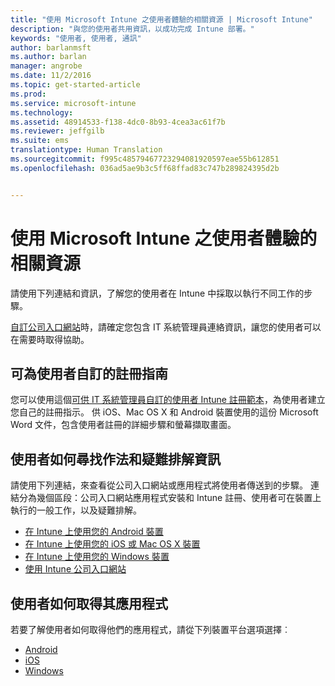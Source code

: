 ```yaml
---
title: "使用 Microsoft Intune 之使用者體驗的相關資源 | Microsoft Intune"
description: "與您的使用者共用資訊，以成功完成 Intune 部署。"
keywords: "使用者, 使用者, 通訊"
author: barlanmsft
ms.author: barlan
manager: angrobe
ms.date: 11/2/2016
ms.topic: get-started-article
ms.prod: 
ms.service: microsoft-intune
ms.technology: 
ms.assetid: 48914533-f138-4dc0-8b93-4cea3ac61f7b
ms.reviewer: jeffgilb
ms.suite: ems
translationtype: Human Translation
ms.sourcegitcommit: f995c48579467723294081920597eae55b612851
ms.openlocfilehash: 036ad5ae9b3c5ff68ffad83c747b289824395d2b


---
```


# <a name="resources-about-the-enduser-experience-with-microsoft-intune"></a>使用 Microsoft Intune 之使用者體驗的相關資源

請使用下列連結和資訊，了解您的使用者在 Intune 中採取以執行不同工作的步驟。

[自訂公司入口網站](/Intune/get-started/start-with-a-paid-subscription-to-microsoft-intune-step-7)時，請確定您包含 IT 系統管理員連絡資訊，讓您的使用者可以在需要時取得協助。

## <a name="enrollment-guide-that-you-can-customize-for-your-users"></a>可為使用者自訂的註冊指南

您可以使用這個[可供 IT 系統管理員自訂的使用者 Intune 註冊範本](https://gallery.technet.microsoft.com/End-user-Intune-enrollment-55dfd64a)，為使用者建立您自己的註冊指示。 供 iOS、Mac OS X 和 Android 裝置使用的這份 Microsoft Word 文件，包含使用者註冊的詳細步驟和螢幕擷取畫面。

## <a name="how-your-end-users-find-howto-and-troubleshooting-information"></a>使用者如何尋找作法和疑難排解資訊

請使用下列連結，來查看從公司入口網站或應用程式將使用者傳送到的步驟。 連結分為幾個區段：公司入口網站應用程式安裝和 Intune 註冊、使用者可在裝置上執行的一般工作，以及疑難排解。

- [在 Intune 上使用您的 Android 裝置](/Intune/EndUser/using-your-android-device-with-intune)
- [在 Intune 上使用您的 iOS 或 Mac OS X 裝置](/Intune/EndUser/using-your-ios-or-mac-os-x-device-with-intune)
- [在 Intune 上使用您的 Windows 裝置](/Intune/EndUser/using-your-windows-device-with-intune)
- [使用 Intune 公司入口網站](/Intune/EndUser/using-the-intune-company-portal-website)


## <a name="how-your-end-users-get-their-apps"></a>使用者如何取得其應用程式

若要了解使用者如何取得他們的應用程式，請從下列裝置平台選項選擇︰

- [Android](how-your-android-users-get-their-apps.md)
- [iOS](how-your-ios-users-get-their-apps.md)
- [Windows](how-your-windows-users-get-their-apps.md)



<!--HONumber=Nov16_HO1-->


